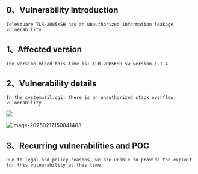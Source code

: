 ## 0、Vulnerability Introduction

```
Telesquare TLR-2005KSH has an unauthorized information leakage vulnerability
```

## 1、Affected version

```
The version mined this time is: TLR-2005KSH sw version 1.1.4
```

## 2、Vulnerability details

```
In the systemutil.cgi, there is an unauthorized stack overflow vulnerability
```

![](D:\Desktop\T\2\image-20250217150817138.png)

![image-20250217150841483](D:\Desktop\T\2\image-20250217150841483.png)



## 3、Recurring vulnerabilities and POC

```
Due to legal and policy reasons, we are unable to provide the exploit for this vulnerability at this time.
```